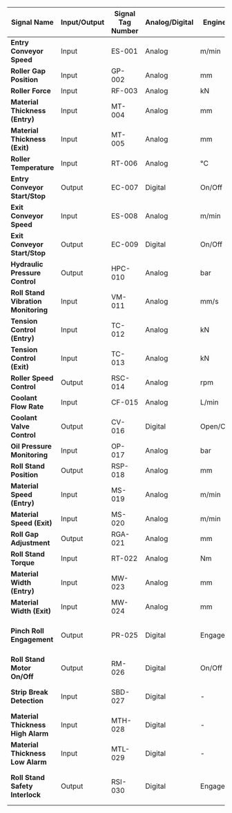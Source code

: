 | **Signal Name**                       | **Input/Output** | **Signal Tag Number** | **Analog/Digital** | **Engineering Unit** | **Range**                   | **Setpoint**            | **P&ID Reference**    |
|---------------------------------------|-----------------|-----------------------|-------------------|----------------------|----------------------------|------------------------|----------------------|
| **Entry Conveyor Speed**              | Input           | ES-001                | Analog            | m/min                | 0 - 200                    | 150                    | P&ID-101             |
| **Roller Gap Position**               | Input           | GP-002                | Analog            | mm                   | 0 - 50                     | 30                     | P&ID-102             |
| **Roller Force**                      | Input           | RF-003                | Analog            | kN                   | 0 - 500                    | 300                    | P&ID-103             |
| **Material Thickness (Entry)**        | Input           | MT-004                | Analog            | mm                   | 0 - 50                     | 45                     | P&ID-104             |
| **Material Thickness (Exit)**         | Input           | MT-005                | Analog            | mm                   | 0 - 50                     | 30                     | P&ID-104             |
| **Roller Temperature**                | Input           | RT-006                | Analog            | °C                   | 0 - 300                    | 150                    | P&ID-105             |
| **Entry Conveyor Start/Stop**         | Output          | EC-007                | Digital           | On/Off               | 0 = Off, 1 = On            | On                     | P&ID-106             |
| **Exit Conveyor Speed**               | Input           | ES-008                | Analog            | m/min                | 0 - 200                    | 150                    | P&ID-107             |
| **Exit Conveyor Start/Stop**          | Output          | EC-009                | Digital           | On/Off               | 0 = Off, 1 = On            | On                     | P&ID-108             |
| **Hydraulic Pressure Control**        | Output          | HPC-010               | Analog            | bar                  | 0 - 350                    | 250                    | P&ID-109             |
| **Roll Stand Vibration Monitoring**   | Input           | VM-011                | Analog            | mm/s                 | 0 - 50                     | 10                     | P&ID-110             |
| **Tension Control (Entry)**           | Input           | TC-012                | Analog            | kN                   | 0 - 100                    | 70                     | P&ID-111             |
| **Tension Control (Exit)**            | Input           | TC-013                | Analog            | kN                   | 0 - 100                    | 70                     | P&ID-112             |
| **Roller Speed Control**              | Output          | RSC-014               | Analog            | rpm                  | 0 - 3000                   | 1500                   | P&ID-113             |
| **Coolant Flow Rate**                 | Input           | CF-015                | Analog            | L/min                | 0 - 500                    | 300                    | P&ID-114             |
| **Coolant Valve Control**             | Output          | CV-016                | Digital           | Open/Close           | 0 = Close, 1 = Open        | Open                   | P&ID-115             |
| **Oil Pressure Monitoring**           | Input           | OP-017                | Analog            | bar                  | 0 - 20                     | 15                     | P&ID-116             |
| **Roll Stand Position**               | Output          | RSP-018               | Analog            | mm                   | 0 - 200                    | 100                    | P&ID-117             |
| **Material Speed (Entry)**            | Input           | MS-019                | Analog            | m/min                | 0 - 300                    | 200                    | P&ID-118             |
| **Material Speed (Exit)**             | Input           | MS-020                | Analog            | m/min                | 0 - 300                    | 150                    | P&ID-119             |
| **Roll Gap Adjustment**               | Output          | RGA-021               | Analog            | mm                   | 0 - 50                     | 30                     | P&ID-120             |
| **Roll Stand Torque**                 | Input           | RT-022                | Analog            | Nm                   | 0 - 5000                   | 3000                   | P&ID-121             |
| **Material Width (Entry)**            | Input           | MW-023                | Analog            | mm                   | 0 - 2000                   | 1500                   | P&ID-122             |
| **Material Width (Exit)**             | Input           | MW-024                | Analog            | mm                   | 0 - 2000                   | 1450                   | P&ID-123             |
| **Pinch Roll Engagement**             | Output          | PR-025                | Digital           | Engage/Disengage     | 0 = Disengage, 1 = Engage  | Engage                | P&ID-124             |
| **Roll Stand Motor On/Off**           | Output          | RM-026                | Digital           | On/Off               | 0 = Off, 1 = On            | On                     | P&ID-125             |
| **Strip Break Detection**             | Input           | SBD-027               | Digital           | -                    | 0 = No Break, 1 = Break    | Alarm                 | P&ID-126             |
| **Material Thickness High Alarm**     | Input           | MTH-028               | Digital           | -                    | 0 = Normal, 1 = High       | Alarm                 | P&ID-127             |
| **Material Thickness Low Alarm**      | Input           | MTL-029               | Digital           | -                    | 0 = Normal, 1 = Low        | Alarm                 | P&ID-128             |
| **Roll Stand Safety Interlock**       | Output          | RSI-030               | Digital           | Engage/Disengage     | 0 = Disengage, 1 = Engage  | Engage                | P&ID-129             |

